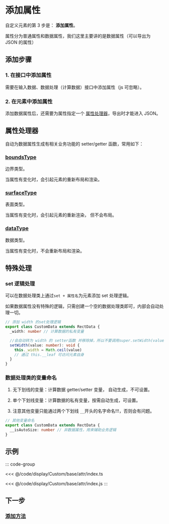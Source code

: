# 添加属性

自定义元素的第 3 步是： **添加属性**。

属性分为普通属性和数据属性，我们这里主要讲的是数据属性（可以导出为 JSON 的属性）

## 添加步骤

### 1. 在接口中添加属性

需要在输入数据、数据处理（计算数据）接口中添加属性（js 可忽略）。

### 2. 在元素中添加属性

添加数据属性后，还需要为属性指定一个 [属性处理器](#属性处理器)，导出时才能进入 JSON。

## 属性处理器

自动为数据属性生成有相关业务功能的 setter/getter 函数，常用如下：

### [boundsType](/api/modules.md#boundstype)

边界类型。

当属性有变化时，会引起元素的重新布局和渲染。

### [surfaceType](/api/modules.md#boundstype)

表面类型。

当属性有变化时，会引起元素的重新渲染， 但不会布局。

### [dataType](/api/modules.md#datatype)

数据类型。

当属性有变化时，不会重新布局和渲染。

## 特殊处理

### set 逻辑处理

可以在数据处理类上通过`set + 属性名`为元素添加 set 处理逻辑。

如果数据属性没有特殊的逻辑，只需创建一个空的数据处理类即可，内部会自动处理一切。

```ts
// 添加 width 的set处理逻辑
export class CustomData extends RectData {
  _width: number // 计算数据的私有变量

  //会自动转为 width 的 setter函数 并移除掉，所以不要调用super.setWidth(value)
  setWidth(value: number): void {
    this._width = Math.ceil(value)
    // 通过 this.__leaf 可访问元素自身
  }
}
```

### 数据处理类的变量命名

1. 无下划线的变量：计算数据 getter/setter 变量， 自动生成，不可设置。

2. 单个下划线变量：计算数据的私有变量，按需自动生成，可设置。

3. 注意其他变量只能通过两个下划线 `__`开头的名字命名!!!，否则会有问题。

```ts
// 其他变量命名
export class CustomData extends RectData {
  __isAutoSize: number // 非数据属性，用来辅助业务逻辑
}
```

## 示例

::: code-group

<<< @/code/display/Custom/base/attr/index.ts

<<< @/code/display/Custom/base/attr/index.js
:::

## 下一步

### [添加方法](/reference/display/custom/base/method.md)
